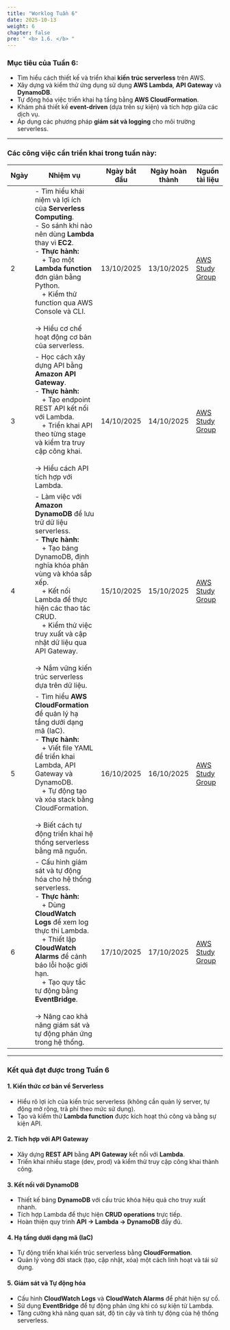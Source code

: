 ```yaml
---
title: "Worklog Tuần 6"
date: 2025-10-13
weight: 6
chapter: false
pre: " <b> 1.6. </b> "
---
```


### Mục tiêu của Tuần 6:

* Tìm hiểu cách thiết kế và triển khai **kiến trúc serverless** trên AWS.  
* Xây dựng và kiểm thử ứng dụng sử dụng **AWS Lambda**, **API Gateway** và **DynamoDB**.  
* Tự động hóa việc triển khai hạ tầng bằng **AWS CloudFormation**.  
* Khám phá thiết kế **event-driven** (dựa trên sự kiện) và tích hợp giữa các dịch vụ.  
* Áp dụng các phương pháp **giám sát và logging** cho môi trường serverless.  

---

### Các công việc cần triển khai trong tuần này:

| Ngày | Nhiệm vụ | Ngày bắt đầu | Ngày hoàn thành | Nguồn tài liệu |
|------|-----------|---------------|------------------|--------------------|
| 2 | - Tìm hiểu khái niệm và lợi ích của **Serverless Computing**.<br>- So sánh khi nào nên dùng **Lambda** thay vì **EC2**.<br>- **Thực hành:**<br>&emsp;+ Tạo một **Lambda function** đơn giản bằng Python.<br>&emsp;+ Kiểm thử function qua AWS Console và CLI.<br><br>→ Hiểu cơ chế hoạt động cơ bản của serverless. | 13/10/2025 | 13/10/2025 | [AWS Study Group](https://000031.awsstudygroup.com/) |
| 3 | - Học cách xây dựng API bằng **Amazon API Gateway**.<br>- **Thực hành:**<br>&emsp;+ Tạo endpoint REST API kết nối với Lambda.<br>&emsp;+ Triển khai API theo từng stage và kiểm tra truy cập công khai.<br><br>→ Hiểu cách API tích hợp với Lambda. | 14/10/2025 | 14/10/2025 | [AWS Study Group](https://000032.awsstudygroup.com/) |
| 4 | - Làm việc với **Amazon DynamoDB** để lưu trữ dữ liệu serverless.<br>- **Thực hành:**<br>&emsp;+ Tạo bảng DynamoDB, định nghĩa khóa phân vùng và khóa sắp xếp.<br>&emsp;+ Kết nối Lambda để thực hiện các thao tác CRUD.<br>&emsp;+ Kiểm thử việc truy xuất và cập nhật dữ liệu qua API Gateway.<br><br>→ Nắm vững kiến trúc serverless dựa trên dữ liệu. | 15/10/2025 | 15/10/2025 | [AWS Study Group](https://000033.awsstudygroup.com/) |
| 5 | - Tìm hiểu **AWS CloudFormation** để quản lý hạ tầng dưới dạng mã (IaC).<br>- **Thực hành:**<br>&emsp;+ Viết file YAML để triển khai Lambda, API Gateway và DynamoDB.<br>&emsp;+ Tự động tạo và xóa stack bằng CloudFormation.<br><br>→ Biết cách tự động triển khai hệ thống serverless bằng mã nguồn. | 16/10/2025 | 16/10/2025 | [AWS Study Group](https://000034.awsstudygroup.com/) |
| 6 | - Cấu hình giám sát và tự động hóa cho hệ thống serverless.<br>- **Thực hành:**<br>&emsp;+ Dùng **CloudWatch Logs** để xem log thực thi Lambda.<br>&emsp;+ Thiết lập **CloudWatch Alarms** để cảnh báo lỗi hoặc giới hạn.<br>&emsp;+ Tạo quy tắc tự động bằng **EventBridge**.<br><br>→ Nâng cao khả năng giám sát và tự động phản ứng trong hệ thống. | 17/10/2025 | 17/10/2025 | [AWS Study Group](https://000035.awsstudygroup.com/) |

---

### Kết quả đạt được trong Tuần 6

#### 1. Kiến thức cơ bản về Serverless
- Hiểu rõ lợi ích của kiến trúc serverless (không cần quản lý server, tự động mở rộng, trả phí theo mức sử dụng).  
- Tạo và kiểm thử **Lambda function** được kích hoạt thủ công và bằng sự kiện API.  

#### 2. Tích hợp với API Gateway
- Xây dựng **REST API** bằng **API Gateway** kết nối với **Lambda**.  
- Triển khai nhiều stage (dev, prod) và kiểm thử truy cập công khai thành công.  

#### 3. Kết nối với DynamoDB
- Thiết kế bảng **DynamoDB** với cấu trúc khóa hiệu quả cho truy xuất nhanh.  
- Tích hợp Lambda để thực hiện **CRUD operations** trực tiếp.  
- Hoàn thiện quy trình **API → Lambda → DynamoDB** đầy đủ.  

#### 4. Hạ tầng dưới dạng mã (IaC)
- Tự động triển khai kiến trúc serverless bằng **CloudFormation**.  
- Quản lý vòng đời stack (tạo, cập nhật, xóa) một cách linh hoạt và tái sử dụng.  

#### 5. Giám sát và Tự động hóa
- Cấu hình **CloudWatch Logs** và **CloudWatch Alarms** để phát hiện sự cố.  
- Sử dụng **EventBridge** để tự động phản ứng khi có sự kiện từ Lambda.  
- Tăng cường khả năng quan sát, độ tin cậy và tính tự động của hệ thống serverless.  